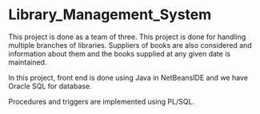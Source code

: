 # Library_Management_System
  This project is done as a team of three. This project is done for handling multiple branches of libraries. Suppliers of books are also considered and information about them and the books supplied at any given date is maintained.
  
  In this project, front end is done using Java in NetBeansIDE and we have Oracle SQL for database.

  Procedures and triggers are implemented using PL/SQL.
  
